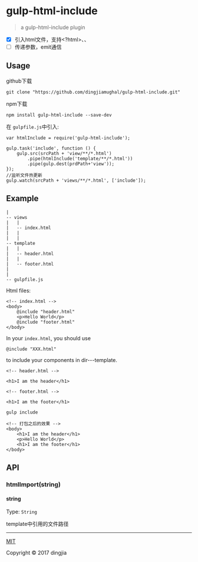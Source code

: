 # gulp-html-include
> a gulp-html-include plugin
- [x] 引入html文件，支持<html><?html>、<style></style>、<script></script>
- [ ] 传递参数，emit通信

## Usage
github下载
```
git clone "https://github.com/dingjiamughal/gulp-html-include.git"
```
npm下载
```
npm install gulp-html-include --save-dev
```
在 `gulpfile.js`中引入:
```
var htmlInclude = require('gulp-html-include');

gulp.task('include', function () {
    gulp.src(srcPath + 'view/**/*.html')
        .pipe(htmlInclude('template/**/*.html'))
        .pipe(gulp.dest(prdPath+'view')); 
});
//监听文件热更新
gulp.watch(srcPath + 'views/**/*.html', ['include']);
```

## Example

```
|
-- views
|   |
|   -- index.html
|   |    
|   |
-- template 
|   |  
|   -- header.html
|   |
|   -- footer.html
|
|      
-- gulpfile.js
```
Html files:
```
<!-- index.html -->
<body>
    @include "header.html"
    <p>Hello World</p>
    @include "footer.html"
</body>
```
In your `index.html`, you should use
```
@include "XXX.html"
```
to include your components in dir---template.
```
<!-- header.html -->

<h1>I am the header</h1>
```
```
<!-- footer.html -->

<h1>I am the footer</h1>

gulp include

<!-- 打包之后的效果 -->
<body>
    <h1>I am the header</h1>
    <p>Hello World</p>
    <h1>I am the footer</h1>
</body>
```

## API
### htmlImport(string)
#### string
Type: `String`

template中引用的文件路径

---
[MIT](https://opensource.org/licenses/MIT)

Copyright © 2017 dingjia
